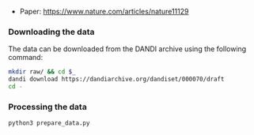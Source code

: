 
- Paper: https://www.nature.com/articles/nature11129


### Downloading the data

The data can be downloaded from the DANDI archive using the following command:
```bash
mkdir raw/ && cd $_
dandi download https://dandiarchive.org/dandiset/000070/draft
cd -
```

### Processing the data
```bash
python3 prepare_data.py
```
